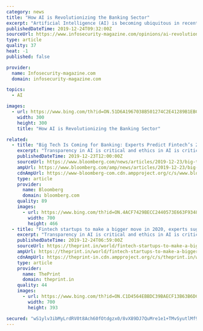 ```yaml
---
category: news
title: "How AI is Revolutionizing the Banking Sector"
excerpt: "Artificial Intelligence (AI) is becoming ubiquitous in recent years and its uses are seen in every industry from health, to travel, to banking, to hospitality and finance. According to the IHS Markit’s “Artificial Intelligence in Banking” report, the global AI market is expected to reach $300 billion by 2030. AI is becoming important for ..."
publishedDateTime: 2019-12-24T09:32:00Z
sourceUrl: https://www.infosecurity-magazine.com/opinions/ai-revolutionizing-banking/
type: article
quality: 37
heat: -1
published: false

provider:
  name: Infosecurity-magazine.com
  domain: infosecurity-magazine.com

topics:
  - AI

images:
  - url: https://www.bing.com/th?id=ON.51D6A1967038B501274C2E41289B1EBC
    width: 300
    height: 300
    title: "How AI is Revolutionizing the Banking Sector"

related:
  - title: "Big Tech Is Coming for Banking: Experts Predict Fintech’s 2020"
    excerpt: "Transparency in AI is critical and ethics in AI is critical and it needs regulatory oversight ... I do think this raises the stakes for pure fintech startups.” Frank Rotman: “The trend is broader than ‘tech getting into finance.’ It should be seen as ‘customer-facing organizations’ offering their customers banking products."
    publishedDateTime: 2019-12-23T12:00:00Z
    sourceUrl: https://www.bloomberg.com/news/articles/2019-12-23/big-tech-is-coming-for-banking-experts-predict-fintech-s-2020
    ampUrl: https://www.bloomberg.com/amp/news/articles/2019-12-23/big-tech-is-coming-for-banking-experts-predict-fintech-s-2020
    cdnAmpUrl: https://www-bloomberg-com.cdn.ampproject.org/c/s/www.bloomberg.com/amp/news/articles/2019-12-23/big-tech-is-coming-for-banking-experts-predict-fintech-s-2020
    type: article
    provider:
      name: Bloomberg
      domain: bloomberg.com
    quality: 89
    images:
      - url: https://www.bing.com/th?id=ON.4ACF7429BECC2440573E663F934827F8
        width: 700
        height: 466
  - title: "Fintech startups to make a bigger move in 2020, experts suggest"
    excerpt: "Transparency in AI is critical and ethics in AI is critical and it needs regulatory oversight ... I do think this raises the stakes for pure fintech startups.” Frank Rotman: “The trend is broader than ‘tech getting into finance.’ It should be seen as ‘customer-facing organizations’ offering their customers banking products."
    publishedDateTime: 2019-12-24T06:59:00Z
    sourceUrl: https://theprint.in/world/fintech-startups-to-make-a-bigger-move-in-2020-experts-suggest/339834/
    ampUrl: https://theprint.in/world/fintech-startups-to-make-a-bigger-move-in-2020-experts-suggest/339834/?amp
    cdnAmpUrl: https://theprint-in.cdn.ampproject.org/c/s/theprint.in/world/fintech-startups-to-make-a-bigger-move-in-2020-experts-suggest/339834/?amp
    type: article
    provider:
      name: ThePrint
      domain: theprint.in
    quality: 44
    images:
      - url: https://www.bing.com/th?id=ON.C1D4564EBBDC39BAECF13B63B6DC890F
        width: 700
        height: 393

secured: "wS1ylv3ibMyLrdRV0t8Ach60fOtdgzx0/8vX89DJ7QuMre1e1+TMvSyutlMf9sxGjUbUMRre6C6g1DeZywdxZOhJuey4HzYydnB9w9q0/GF4vXSSpvEbpSeU/9Ez8iolWdRhBRuiIYmDnINfvBxzaHUIYblW3e433HLck+zZN51jIIi+S6n3tjPVvXxianvbL7Ykwg+DDOqXAQIq+zB5M2saetyhJyClqFZjvd5hRnmAdtzWOYGLQLwpWVP+b75SxC2hZwaXtVrOm2YGo4HdKg==;3a6z3uwBWnGg542G7+63Rg=="
---
```


